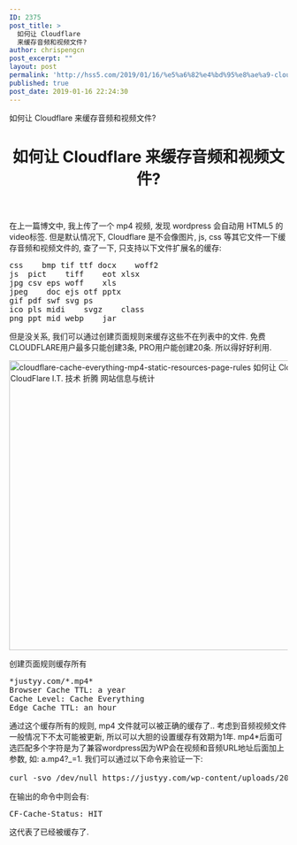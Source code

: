 ```yaml
---
ID: 2375
post_title: >
  如何让 Cloudflare
  来缓存音频和视频文件?
author: chrispengcn
post_excerpt: ""
layout: post
permalink: 'http://hss5.com/2019/01/16/%e5%a6%82%e4%bd%95%e8%ae%a9-cloudflare-%e6%9d%a5%e7%bc%93%e5%ad%98%e9%9f%b3%e9%a2%91%e5%92%8c%e8%a7%86%e9%a2%91%e6%96%87%e4%bb%b6/'
published: true
post_date: 2019-01-16 22:24:30
---
```

<div class="breadcrumb">
<div>如何让 Cloudflare 来缓存音频和视频文件?</div>
</div>
<div class="tags"></div>
<div class="single_post"><header>
<h1 class="title single-title entry-title">如何让 Cloudflare 来缓存音频和视频文件?</h1>
</header>
<div class="post-single-content box mark-links entry-content">
<div class="thecontent">
<div></div>
<div class="wp_content">

在上一篇博文中, 我上传了一个 mp4 视频, 发现 wordpress 会自动用 HTML5 的video标签. 但是默认情况下, Cloudflare 是不会像图片, js, css 等其它文件一下缓存音频和视频文件的, 查了一下, 只支持以下文件扩展名的缓存:
<pre>css	bmp	tif	ttf	docx	woff2
js	pict	tiff	eot	xlsx	 
jpg	csv	eps	woff	xls	 
jpeg	doc	ejs	otf	pptx	 
gif	pdf	swf	svg	ps	 
ico	pls	midi	svgz	class	 
png	ppt	mid	webp	jar</pre>
但是没关系, 我们可以通过创建页面规则来缓存这些不在列表中的文件. 免费CLOUDFLARE用户最多只能创建3条, PRO用户能创建20条. 所以得好好利用.
<div id="attachment_3311" class="wp-caption alignnone"><img class="alignnone size-full wp-image-2378" src="http://hss5.com/wp-content/uploads/2019/01/cloudflare-cache-everything-mp4-static-resources-page-rules-1.png" width="782" height="524" alt="cloudflare-cache-everything-mp4-static-resources-page-rules 如何让 Cloudflare 来缓存音频和视频文件? CloudFlare I.T. 技术 折腾 网站信息与统计 " title="cloudflare-cache-everything-mp4-static-resources-page-rules 如何让 Cloudflare 来缓存音频和视频文件? CloudFlare I.T. 技术 折腾 网站信息与统计 " />
<p class="wp-caption-text">创建页面规则缓存所有</p>

</div>
<pre>*justyy.com/*.mp4*
Browser Cache TTL: a year
Cache Level: Cache Everything
Edge Cache TTL: an hour</pre>
通过这个缓存所有的规则, mp4 文件就可以被正确的缓存了.. 考虑到音频视频文件一般情况下不太可能被更新, 所以可以大胆的设置缓存有效期为1年. mp4*后面可选匹配多个字符是为了兼容wordpress因为WP会在视频和音频URL地址后面加上参数, 如: a.mp4?_=1. 我们可以通过以下命令来验证一下:
<pre>curl -svo /dev/null https://justyy.com/wp-content/uploads/2016/07/有趣是最好的春药.mp4</pre>
在输出的命令中则会有:
<pre>CF-Cache-Status: HIT</pre>
这代表了已经被缓存了.

</div>
</div>
</div>
</div>